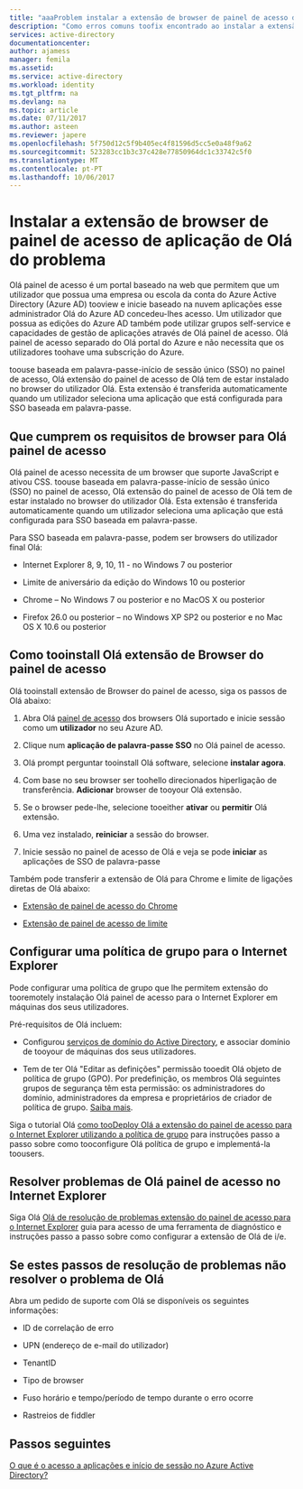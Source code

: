 ```yaml
---
title: "aaaProblem instalar a extensão de browser de painel de acesso de aplicação de Olá | Microsoft Docs"
description: "Como erros comuns toofix encontrado ao instalar a extensão de browser de painel de acesso de Olá"
services: active-directory
documentationcenter: 
author: ajamess
manager: femila
ms.assetid: 
ms.service: active-directory
ms.workload: identity
ms.tgt_pltfrm: na
ms.devlang: na
ms.topic: article
ms.date: 07/11/2017
ms.author: asteen
ms.reviewer: japere
ms.openlocfilehash: 5f750d12c5f9b405ec4f81596d5cc5e0a48f9a62
ms.sourcegitcommit: 523283cc1b3c37c428e77850964dc1c33742c5f0
ms.translationtype: MT
ms.contentlocale: pt-PT
ms.lasthandoff: 10/06/2017
---
```

# <a name="problem-installing-hello-application-access-panel-browser-extension"></a>Instalar a extensão de browser de painel de acesso de aplicação de Olá do problema

Olá painel de acesso é um portal baseado na web que permitem que um utilizador que possua uma empresa ou escola da conta do Azure Active Directory (Azure AD) tooview e inicie baseado na nuvem aplicações esse administrador Olá do Azure AD concedeu-lhes acesso. Um utilizador que possua as edições do Azure AD também pode utilizar grupos self-service e capacidades de gestão de aplicações através de Olá painel de acesso. Olá painel de acesso separado do Olá portal do Azure e não necessita que os utilizadores toohave uma subscrição do Azure.

toouse baseada em palavra-passe-início de sessão único (SSO) no painel de acesso, Olá extensão do painel de acesso de Olá tem de estar instalado no browser do utilizador Olá. Esta extensão é transferida automaticamente quando um utilizador seleciona uma aplicação que está configurada para SSO baseada em palavra-passe.

## <a name="meeting-browser-requirements-for-hello-access-panel"></a>Que cumprem os requisitos de browser para Olá painel de acesso

Olá painel de acesso necessita de um browser que suporte JavaScript e ativou CSS. toouse baseada em palavra-passe-início de sessão único (SSO) no painel de acesso, Olá extensão do painel de acesso de Olá tem de estar instalado no browser do utilizador Olá. Esta extensão é transferida automaticamente quando um utilizador seleciona uma aplicação que está configurada para SSO baseada em palavra-passe.

Para SSO baseada em palavra-passe, podem ser browsers do utilizador final Olá:

-   Internet Explorer 8, 9, 10, 11 - no Windows 7 ou posterior

-   Limite de aniversário da edição do Windows 10 ou posterior 

-   Chrome – No Windows 7 ou posterior e no MacOS X ou posterior

-   Firefox 26.0 ou posterior – no Windows XP SP2 ou posterior e no Mac OS X 10.6 ou posterior

## <a name="how-tooinstall-hello-access-panel-browser-extension"></a>Como tooinstall Olá extensão de Browser do painel de acesso

Olá tooinstall extensão de Browser do painel de acesso, siga os passos de Olá abaixo:

1.  Abra Olá [painel de acesso](https://myapps.microsoft.com) dos browsers Olá suportado e inicie sessão como um **utilizador** no seu Azure AD.

2.  Clique num **aplicação de palavra-passe SSO** no Olá painel de acesso.

3.  Olá prompt perguntar tooinstall Olá software, selecione **instalar agora**.

4.  Com base no seu browser ser toohello direcionados hiperligação de transferência. **Adicionar** browser de tooyour Olá extensão.

5.  Se o browser pede-lhe, selecione tooeither **ativar** ou **permitir** Olá extensão.

6.  Uma vez instalado, **reiniciar** a sessão do browser.

7.  Inicie sessão no painel de acesso de Olá e veja se pode **iniciar** as aplicações de SSO de palavra-passe

Também pode transferir a extensão de Olá para Chrome e limite de ligações diretas de Olá abaixo:

-   [Extensão de painel de acesso do Chrome](https://chrome.google.com/webstore/detail/access-panel-extension/ggjhpefgjjfobnfoldnjipclpcfbgbhl)

-   [Extensão de painel de acesso de limite](https://www.microsoft.com/store/apps/9pc9sckkzk84) 

## <a name="setting-up-a-group-policy-for-internet-explorer"></a>Configurar uma política de grupo para o Internet Explorer

Pode configurar uma política de grupo que lhe permitem extensão do tooremotely instalação Olá painel de acesso para o Internet Explorer em máquinas dos seus utilizadores.

Pré-requisitos de Olá incluem:

-   Configurou [serviços de domínio do Active Directory](https://msdn.microsoft.com/library/aa362244%28v=vs.85%29.aspx), e associar domínio de tooyour de máquinas dos seus utilizadores.

-   Tem de ter Olá "Editar as definições" permissão tooedit Olá objeto de política de grupo (GPO). Por predefinição, os membros Olá seguintes grupos de segurança têm esta permissão: os administradores do domínio, administradores da empresa e proprietários de criador de política de grupo. [Saiba mais](https://technet.microsoft.com/library/cc781991%28v=ws.10%29.aspx).

Siga o tutorial Olá [como tooDeploy Olá a extensão do painel de acesso para o Internet Explorer utilizando a política de grupo](active-directory-saas-ie-group-policy.md) para instruções passo a passo sobre como tooconfigure Olá política de grupo e implementá-la toousers.

## <a name="troubleshoot-hello-access-panel-in-internet-explorer"></a>Resolver problemas de Olá painel de acesso no Internet Explorer

Siga Olá [Olá de resolução de problemas extensão do painel de acesso para o Internet Explorer](active-directory-saas-ie-troubleshooting.md) guia para acesso de uma ferramenta de diagnóstico e instruções passo a passo sobre como configurar a extensão de Olá de i/e.

## <a name="if-these-troubleshooting-steps-do-not-resolve-hello-issue"></a>Se estes passos de resolução de problemas não resolver o problema de Olá

Abra um pedido de suporte com Olá se disponíveis os seguintes informações:

-   ID de correlação de erro

-   UPN (endereço de e-mail do utilizador)

-   TenantID

-   Tipo de browser

-   Fuso horário e tempo/período de tempo durante o erro ocorre

-   Rastreios de fiddler

## <a name="next-steps"></a>Passos seguintes
[O que é o acesso a aplicações e início de sessão no Azure Active Directory?](active-directory-appssoaccess-whatis.md)
